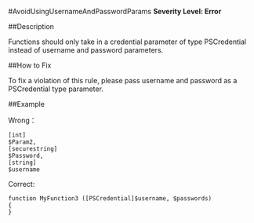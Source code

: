 #AvoidUsingUsernameAndPasswordParams
**Severity Level: Error**


##Description

Functions should only take in a credential parameter of type PSCredential instead of username and password parameters.

##How to Fix

To fix a violation of this rule, please pass username and password as a PSCredential type parameter.

##Example

Wrong：    

	[int]
    $Param2,
    [securestring]
    $Password,
    [string]
    $username

Correct:   

	function MyFunction3 ([PSCredential]$username, $passwords)
	{
	}